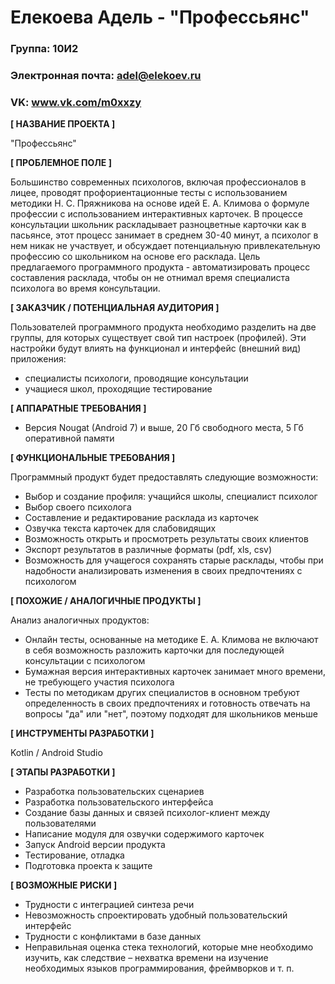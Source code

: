 # Елекоева Адель - "Профессьянс"

### Группа: 10И2
### Электронная почта: adel@elekoev.ru
### VK: www.vk.com/m0xxzy


**[ НАЗВАНИЕ ПРОЕКТА ]**

"Профессьянс"

**[ ПРОБЛЕМНОЕ ПОЛЕ ]**

Большинство современных психологов, включая профессионалов в лицее, проводят профориентационные тесты с использованием методики Н. С. Пряжникова на основе идей Е. А. Климова о формуле профессии с использованием интерактивных карточек. В процессе консультации школьник раскладывает разноцветные карточки как в пасьянсе, этот процесс занимает в среднем 30-40 минут, а психолог в нем никак не участвует, и обсуждает потенциальную привлекательную профессию со школьником на основе его расклада. Цель предлагаемого программного продукта - автоматизировать процесс составления расклада, чтобы он не отнимал время специалиста психолога во время консультации.

**[ ЗАКАЗЧИК / ПОТЕНЦИАЛЬНАЯ АУДИТОРИЯ ]**

Пользователей программного продукта необходимо разделить на две группы, для которых существует свой тип настроек (профилей). Эти настройки будут влиять на функционал и интерфейс (внешний вид) приложения:
* специалисты психологи, проводящие консультации
* учащиеся школ, проходящие тестирование

**[ АППАРАТНЫЕ ТРЕБОВАНИЯ ]** 

* Версия Nougat (Android 7) и выше, 20 Гб свободного места, 5 Гб оперативной памяти

**[ ФУНКЦИОНАЛЬНЫЕ ТРЕБОВАНИЯ ]**

Программный продукт будет предоставлять следующие возможности:
* Выбор и создание профиля: учащийся школы, специалист психолог
* Выбор своего психолога
* Составление и редактирование расклада из карточек
* Озвучка текста карточек для слабовидящих
* Возможность открыть и просмотреть результаты своих клиентов
* Экспорт результатов в различные форматы (pdf, xls, csv)
* Возможность для учащегося сохранять старые расклады, чтобы при надобности анализировать изменения в своих предпочтениях с психологом

**[ ПОХОЖИЕ / АНАЛОГИЧНЫЕ ПРОДУКТЫ ]**

Анализ аналогичных продуктов:
* Онлайн тесты, основанные на методике Е. А. Климова не включают в себя возможность разложить карточки для последующей консультации с психологом
* Бумажная версия интерактивных карточек занимает много времени, не требующего участия психолога
* Тесты по методикам других специалистов в основном требуют определенность в своих предпочтениях и готовность отвечать на вопросы "да" или "нет", поэтому подходят для школьников меньше

**[ ИНСТРУМЕНТЫ РАЗРАБОТКИ ]**

Kotlin / Android Studio

**[ ЭТАПЫ РАЗРАБОТКИ ]**

*	Разработка пользовательских сценариев
*	Разработка пользовательского интерфейса
*	Создание базы данных и связей психолог-клиент между пользователями
*	Написание модуля для озвучки содержимого карточек
*	Запуск Android версии продукта
*	Тестирование, отладка
*	Подготовка проекта к защите

**[ ВОЗМОЖНЫЕ РИСКИ ]**

*	Трудности с интеграцией синтеза речи
*	Невозможность спроектировать удобный пользовательский интерфейс 
*	Трудности с конфликтами в базе данных
*	Неправильная оценка стека технологий, которые мне необходимо изучить, как следствие – нехватка времени на изучение  необходимых языков программирования, фреймворков и т. п.
